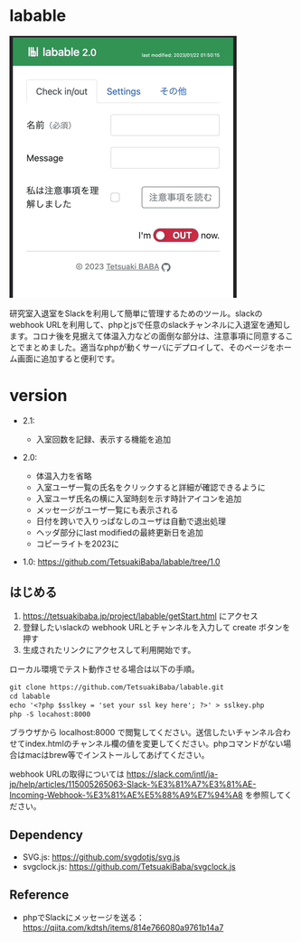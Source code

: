 # labable
<img src="teaser.gif">

研究室入退室をSlackを利用して簡単に管理するためのツール。slackのwebhook URLを利用して、phpとjsで任意のslackチャンネルに入退室を通知します。コロナ後を見据えて体温入力などの面倒な部分は、注意事項に同意することでまとめました。適当なphpが動くサーバにデプロイして、そのページをホーム画面に追加すると便利です。

# version
 * 2.1:
   * 入室回数を記録、表示する機能を追加
 * 2.0: 
   * 体温入力を省略
   * 入室ユーザ一覧の氏名をクリックすると詳細が確認できるように
   * 入室ユーザ氏名の横に入室時刻を示す時計アイコンを追加
   * メッセージがユーザ一覧にも表示される
   * 日付を跨いで入りっぱなしのユーザは自動で退出処理
   * ヘッダ部分にlast modifiedの最終更新日を追加
   * コピーライトを2023に

 * 1.0: https://github.com/TetsuakiBaba/labable/tree/1.0



## はじめる

1. https://tetsuakibaba.jp/project/labable/getStart.html にアクセス
2. 登録したいslackの webhook URLとチャンネルを入力して create ボタンを押す
3. 生成されたリンクにアクセスして利用開始です。

ローカル環境でテスト動作させる場合は以下の手順。
 ```
git clone https://github.com/TetsuakiBaba/labable.git
cd labable
echo '<?php $sslkey = 'set your ssl key here'; ?>' > sslkey.php
php -S locahost:8000
```

ブラウザから localhost:8000 で閲覧してください。送信したいチャンネル合わせてindex.htmlのチャンネル欄の値を変更してください。phpコマンドがない場合はmacはbrew等でインストールしてあげてください。

webhook URLの取得については https://slack.com/intl/ja-jp/help/articles/115005265063-Slack-%E3%81%A7%E3%81%AE-Incoming-Webhook-%E3%81%AE%E5%88%A9%E7%94%A8 を参照してください。

## Dependency
  * SVG.js: https://github.com/svgdotjs/svg.js
  * svgclock.js: https://github.com/TetsuakiBaba/svgclock.js

  
## Reference
  * phpでSlackにメッセージを送る：https://qiita.com/kdtsh/items/814e766080a9761b14a7